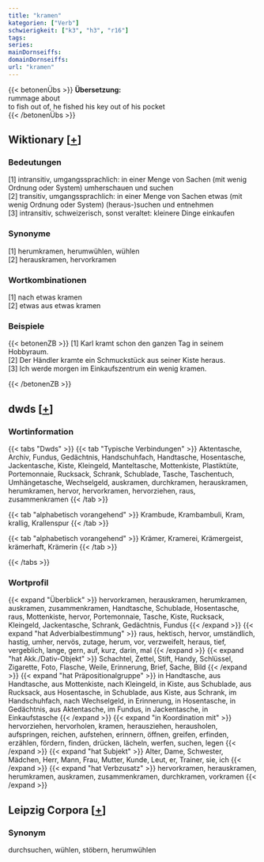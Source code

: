 ```yaml
---
title: "kramen"
kategorien: ["Verb"]
schwierigkeit: ["k3", "h3", "r16"]
tags:
series:
mainDornseiffs:
domainDornseiffs:
url: "kramen"
---
```


{{< betonenÜbs >}}
**Übersetzung:**  
rummage about  
to fish out of, he fished his key out of his pocket  
{{< /betonenÜbs >}}

## Wiktionary [[+](https://de.wiktionary.org/wiki/kramen)]

### Bedeutungen
[1] intransitiv, umgangssprachlich: in einer Menge von Sachen (mit wenig Ordnung oder System) umherschauen und suchen  
[2] transitiv, umgangssprachlich: in einer Menge von Sachen etwas (mit wenig Ordnung oder System) (heraus-)suchen und entnehmen  
[3] intransitiv, schweizerisch, sonst veraltet: kleinere Dinge einkaufen  

### Synonyme
[1] herumkramen, herumwühlen, wühlen  
[2] herauskramen, hervorkramen  

### Wortkombinationen
[1] nach etwas kramen  
[2] etwas aus etwas kramen  

### Beispiele
{{< betonenZB >}}
[1] Karl kramt schon den ganzen Tag in seinem Hobbyraum.  
[2] Der Händler kramte ein Schmuckstück aus seiner Kiste heraus.  
[3] Ich werde morgen im Einkaufszentrum ein wenig kramen.  

{{< /betonenZB >}}


## dwds [[+](https://www.dwds.de/wb/kramen)]

### Wortinformation
{{< tabs "Dwds" >}}
{{< tab "Typische Verbindungen" >}}
Aktentasche, Archiv, Fundus, Gedächtnis, Handschuhfach, Handtasche, Hosentasche, Jackentasche, Kiste, Kleingeld, Manteltasche, Mottenkiste, Plastiktüte, Portemonnaie, Rucksack, Schrank, Schublade, Tasche, Taschentuch, Umhängetasche, Wechselgeld, auskramen, durchkramen, herauskramen, herumkramen, hervor, hervorkramen, hervorziehen, raus, zusammenkramen
{{< /tab >}}

{{< tab "alphabetisch vorangehend" >}}
Krambude, Krambambuli, Kram, krallig, Krallenspur
{{< /tab >}}

{{< tab "alphabetisch vorangehend" >}}
Krämer, Kramerei, Krämergeist, krämerhaft, Krämerin
{{< /tab >}}

{{< /tabs >}}

### Wortprofil
{{< expand "Überblick" >}} hervorkramen, herauskramen, herumkramen, auskramen, zusammenkramen, Handtasche, Schublade, Hosentasche, raus, Mottenkiste, hervor, Portemonnaie, Tasche, Kiste, Rucksack, Kleingeld, Jackentasche, Schrank, Gedächtnis, Fundus {{< /expand >}}
{{< expand "hat Adverbialbestimmung" >}} raus, hektisch, hervor, umständlich, hastig, umher, nervös, zutage, herum, vor, verzweifelt, heraus, tief, vergeblich, lange, gern, auf, kurz, darin, mal {{< /expand >}}
{{< expand "hat Akk./Dativ-Objekt" >}} Schachtel, Zettel, Stift, Handy, Schlüssel, Zigarette, Foto, Flasche, Weile, Erinnerung, Brief, Sache, Bild {{< /expand >}}
{{< expand "hat Präpositionalgruppe" >}} in Handtasche, aus Handtasche, aus Mottenkiste, nach Kleingeld, in Kiste, aus Schublade, aus Rucksack, aus Hosentasche, in Schublade, aus Kiste, aus Schrank, im Handschuhfach, nach Wechselgeld, in Erinnerung, in Hosentasche, in Gedächtnis, aus Aktentasche, im Fundus, in Jackentasche, in Einkaufstasche {{< /expand >}}
{{< expand "in Koordination mit" >}} hervorziehen, hervorholen, kramen, herausziehen, herausholen, aufspringen, reichen, aufstehen, erinnern, öffnen, greifen, erfinden, erzählen, fördern, finden, drücken, lächeln, werfen, suchen, legen {{< /expand >}}
{{< expand "hat Subjekt" >}} Alter, Dame, Schwester, Mädchen, Herr, Mann, Frau, Mutter, Kunde, Leut, er, Trainer, sie, ich {{< /expand >}}
{{< expand "hat Verbzusatz" >}} hervorkramen, herauskramen, herumkramen, auskramen, zusammenkramen, durchkramen, vorkramen {{< /expand >}}

## Leipzig Corpora [[+](https://corpora.uni-leipzig.de/en/res?word=kramen&corpusId=deu_newscrawl-public_2018)]


### Synonym
durchsuchen, wühlen, stöbern, herumwühlen

